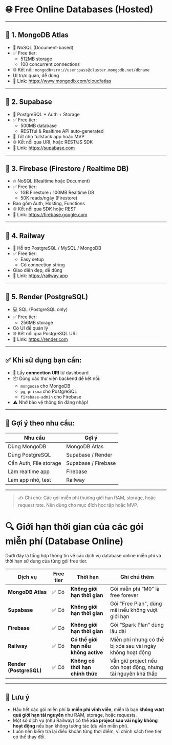 # 🌐 Free Online Databases (Hosted)

---

## 🔸 1. MongoDB Atlas

- 🌱 NoSQL (Document-based)
- ✅ Free tier:
  - 512MB storage
  - 100 concurrent connections
- 🌐 Kết nối: `mongodb+srv://user:pass@cluster.mongodb.net/dbname`
- UI trực quan, dễ dùng
- 📎 Link: https://www.mongodb.com/cloud/atlas

---

## 🔸 2. Supabase

- 🐘 PostgreSQL + Auth + Storage
- ✅ Free tier:
  - 500MB database
  - RESTful & Realtime API auto-generated
- 🎯 Tốt cho fullstack app hoặc MVP
- 🌐 Kết nối qua URI, hoặc REST/JS SDK
- 📎 Link: https://supabase.com

---

## 🔸 3. Firebase (Firestore / Realtime DB)

- 🔥 NoSQL (Realtime hoặc Document)
- ✅ Free tier:
  - 1GB Firestore / 100MB Realtime DB
  - 50K reads/ngày (Firestore)
- Bao gồm Auth, Hosting, Functions
- 🌐 Kết nối qua SDK hoặc REST
- 📎 Link: https://firebase.google.com

---

## 🔸 4. Railway

- 🧪 Hỗ trợ PostgreSQL / MySQL / MongoDB
- ✅ Free tier:
  - Easy setup
  - Có connection string
- Giao diện đẹp, dễ dùng
- 📎 Link: https://railway.app

---

## 🔸 5. Render (PostgreSQL)

- 💻 SQL (PostgreSQL only)
- ✅ Free tier:
  - 256MB storage
- Có UI để quản lý
- 🌐 Kết nối qua PostgreSQL URI
- 📎 Link: https://render.com

---

## ✅ Khi sử dụng bạn cần:

- 📌 Lấy **connection URI** từ dashboard
- 📦 Dùng các thư viện backend để kết nối:
  - `mongoose` cho MongoDB
  - `pg`, `prisma` cho PostgreSQL
  - `firebase-admin` cho Firebase
- ⚠️ Nhớ bảo vệ thông tin đăng nhập!

---

## 📌 Gợi ý theo nhu cầu:

| Nhu cầu                | Gợi ý               |
| ---------------------- | ------------------- |
| Dùng MongoDB           | MongoDB Atlas       |
| Dùng PostgreSQL        | Supabase / Render   |
| Cần Auth, File storage | Supabase / Firebase |
| Làm realtime app       | Firebase            |
| Làm app nhỏ, test      | Railway             |

---

> ✍️ Ghi chú: Các gói miễn phí thường giới hạn RAM, storage, hoặc request rate. Nên dùng cho mục đích học tập hoặc MVP.

# 🔍 Giới hạn thời gian của các gói miễn phí (Database Online)

Dưới đây là tổng hợp thông tin về các dịch vụ database online miễn phí và thời hạn sử dụng của từng gói free tier.

| Dịch vụ                 | Free tier | Thời hạn                             | Ghi chú thêm                                                 |
| ----------------------- | --------- | ------------------------------------ | ------------------------------------------------------------ |
| **MongoDB Atlas**       | ✅ Có     | **Không giới hạn thời gian**         | Gói miễn phí “M0” là free forever                            |
| **Supabase**            | ✅ Có     | **Không giới hạn thời gian**         | Gói "Free Plan", dùng mãi nếu không vượt giới hạn            |
| **Firebase**            | ✅ Có     | **Không giới hạn thời gian**         | Gói “Spark Plan” dùng lâu dài                                |
| **Railway**             | ✅ Có     | **Có thể giới hạn nếu không active** | Miễn phí nhưng có thể bị xóa sau vài ngày không hoạt động    |
| **Render (PostgreSQL)** | ✅ Có     | **Không có thời hạn chính thức**     | Vẫn giữ project nếu còn hoạt động, nhưng tài nguyên khá thấp |

---

## 📝 Lưu ý

- Hầu hết các gói miễn phí là **miễn phí vĩnh viễn**, miễn là bạn **không vượt quá giới hạn tài nguyên** như RAM, storage, hoặc requests.
- Một số dịch vụ (như Railway) có thể **xóa project sau vài ngày không hoạt động** nếu bạn không tương tác (dù vẫn miễn phí).
- Luôn nên kiểm tra lại điều khoản từng thời điểm, vì chính sách free tier có thể thay đổi.
